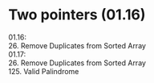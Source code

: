 # Two pointers (01.16)
01.16:  
  26. Remove Duplicates from Sorted Array  
01.17:  
  26. Remove Duplicates from Sorted Array  
  125. Valid Palindrome  

